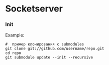 # Socketserver

### Init
Example:
```
#  пример клонирования с submodules
git clone git://github.com/username/repo.git
cd repo
git submodule update --init --recursive 
```



